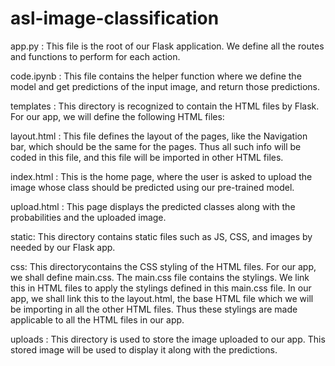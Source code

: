 # asl-image-classification
app.py : This file is the root of our Flask application. We define all the routes and functions to perform for each action.

code.ipynb : This file contains the helper function where we define the model and get predictions of the input image, and return those predictions.

templates : This directory is recognized to contain the HTML files by Flask. For our app, we will define the following HTML files:

layout.html : This file defines the layout of the pages, like the Navigation bar, which should be the same for the pages. Thus all such info will be coded in this file, and this file will be imported in other HTML files.

index.html : This is the home page, where the user is asked to upload the image whose class should be predicted using our pre-trained model.

upload.html : This page displays the predicted classes along with the probabilities and the uploaded image.

static: This directory contains static files such as JS, CSS, and images by needed by our Flask app.

css: This directorycontains the CSS styling of the HTML files. For our app, we shall define main.css. The main.css file contains the stylings. We link this in HTML files to apply the stylings defined in this main.css file. In our app, we shall link this to the layout.html, the base HTML file which we will be importing in all the other HTML files. Thus these stylings are made applicable to all the HTML files in our app.

uploads : This directory is used to store the image uploaded to our app. This stored image will be used to display it along with the predictions.
